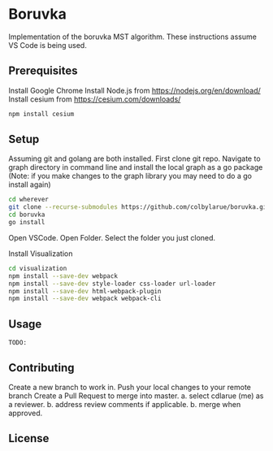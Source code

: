 # Boruvka

Implementation of the boruvka MST algorithm. 
These instructions assume VS Code is being used. 
## Prerequisites
Install Google Chrome
Install Node.js from https://nodejs.org/en/download/
Install cesium from https://cesium.com/downloads/
```bash
npm install cesium 
```
## Setup

Assuming git and golang are both installed.
First clone git repo.
Navigate to graph directory in command line and install the local graph as a go package (Note: if you make changes to the graph library you may need to do a go install again)

```bash
cd wherever
git clone --recurse-submodules https://github.com/colbylarue/boruvka.git
cd boruvka
go install
```
Open VSCode. 
Open Folder. Select the folder you just cloned.

Install Visualization
```bash
cd visualization
npm install --save-dev webpack
npm install --save-dev style-loader css-loader url-loader
npm install --save-dev html-webpack-plugin
npm install --save-dev webpack webpack-cli
```
## Usage

```
TODO:
```

## Contributing
Create a new branch to work in. 
Push your local changes to your remote branch
Create a Pull Request to merge into master. 
     a. select  cdlarue (me) as a reviewer.
     b. address review comments if applicable.
     b. merge when approved. 

## License
